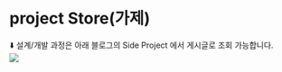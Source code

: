 # project Store(가제)

⬇️ 설계/개발 과정은 아래 블로그의 Side Project 에서 게시글로 조회 가능합니다. <br>
<a href="https://programming-mtk.tistory.com/" target="_blank"><img src="https://img.shields.io/badge/blog-000000?style=flat-square&logo=tistory&logoColor=09B3AF"/></a>
